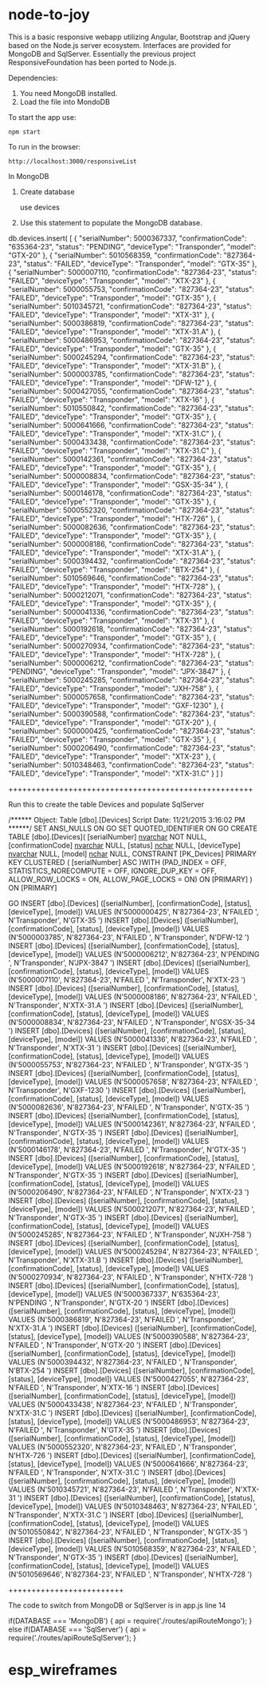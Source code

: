 # node-to-joy
This is a basic responsive webapp utilizing Angular, Bootstrap and jQuery based on the Node.js server ecosystem. Interfaces are provided for MongoDB and SqlServer.
Essentially the previous project ResponsiveFoundation has been ported to Node.js.

Dependencies: 

1) You need MongoDB installed.
2) Load the file into MondoDB

To start the app use: 

	npm start

To run in the browser:

	http://localhost:3000/responsiveList

In MongoDB

1) Create database

    use devices

2) Use this statement to populate the MongoDB database.

 db.devices.insert(
[
    {
        "serialNumber": 5000367337,
        "confirmationCode": "635364-23",
        "status": "PENDING",
        "deviceType": "Transponder",
        "model": "GTX-20"
    },
    {
        "serialNumber": 5010568359,
        "confirmationCode": "827364-23",
        "status": "FAILED",
        "deviceType": "Transponder",
        "model": "GTX-35"
    },
    {
        "serialNumber": 5000007110,
        "confirmationCode": "827364-23",
        "status": "FAILED",
        "deviceType": "Transponder",
        "model": "XTX-23"
    },
    {
        "serialNumber": 5000055753,
        "confirmationCode": "827364-23",
        "status": "FAILED",
        "deviceType": "Transponder",
        "model": "GTX-35"
    },
    {
        "serialNumber": 5010345721,
        "confirmationCode": "827364-23",
        "status": "FAILED",
        "deviceType": "Transponder",
        "model": "XTX-31"
    },
    {
        "serialNumber": 5000386819,
        "confirmationCode": "827364-23",
        "status": "FAILED",
        "deviceType": "Transponder",
        "model": "XTX-31.A"
    },
    {
        "serialNumber": 5000486953,
        "confirmationCode": "827364-23",
        "status": "FAILED",
        "deviceType": "Transponder",
        "model": "GTX-35"
    },
    {
        "serialNumber": 5000245294,
        "confirmationCode": "827364-23",
        "status": "FAILED",
        "deviceType": "Transponder",
        "model": "XTX-31.B"
    },
    {
        "serialNumber": 5000003785,
        "confirmationCode": "827364-23",
        "status": "FAILED",
        "deviceType": "Transponder",
        "model": "DFW-12"
    },
    {
        "serialNumber": 5000427055,
        "confirmationCode": "827364-23",
        "status": "FAILED",
        "deviceType": "Transponder",
        "model": "XTX-16"
    },
    {
        "serialNumber": 5010550842,
        "confirmationCode": "827364-23",
        "status": "FAILED",
        "deviceType": "Transponder",
        "model": "GTX-35"
    },
    {
        "serialNumber": 5000641666,
        "confirmationCode": "827364-23",
        "status": "FAILED",
        "deviceType": "Transponder",
        "model": "XTX-31.C"
    },
    {
        "serialNumber": 5000433438,
        "confirmationCode": "827364-23",
        "status": "FAILED",
        "deviceType": "Transponder",
        "model": "XTX-31.C"
    },
    {
        "serialNumber": 5000142361,
        "confirmationCode": "827364-23",
        "status": "FAILED",
        "deviceType": "Transponder",
        "model": "GTX-35"
    },
    {
        "serialNumber": 5000008834,
        "confirmationCode": "827364-23",
        "status": "FAILED",
        "deviceType": "Transponder",
        "model": "GSX-35-34"
    },
    {
        "serialNumber": 5000146178,
        "confirmationCode": "827364-23",
        "status": "FAILED",
        "deviceType": "Transponder",
        "model": "GTX-35"
    },
    {
        "serialNumber": 5000552320,
        "confirmationCode": "827364-23",
        "status": "FAILED",
        "deviceType": "Transponder",
        "model": "HTX-726"
    },
    {
        "serialNumber": 5000082636,
        "confirmationCode": "827364-23",
        "status": "FAILED",
        "deviceType": "Transponder",
        "model": "GTX-35"
    },
    {
        "serialNumber": 5000008186,
        "confirmationCode": "827364-23",
        "status": "FAILED",
        "deviceType": "Transponder",
        "model": "XTX-31.A"
    },
    {
        "serialNumber": 5000394432,
        "confirmationCode": "827364-23",
        "status": "FAILED",
        "deviceType": "Transponder",
        "model": "BTX-254"
    },
    {
        "serialNumber": 5010569646,
        "confirmationCode": "827364-23",
        "status": "FAILED",
        "deviceType": "Transponder",
        "model": "HTX-728"
    },
    {
        "serialNumber": 5000212071,
        "confirmationCode": "827364-23",
        "status": "FAILED",
        "deviceType": "Transponder",
        "model": "GTX-35"
    },
    {
        "serialNumber": 5000041336,
        "confirmationCode": "827364-23",
        "status": "FAILED",
        "deviceType": "Transponder",
        "model": "XTX-31"
    },
    {
        "serialNumber": 5000192618,
        "confirmationCode": "827364-23",
        "status": "FAILED",
        "deviceType": "Transponder",
        "model": "GTX-35"
    },
    {
        "serialNumber": 5000270934,
        "confirmationCode": "827364-23",
        "status": "FAILED",
        "deviceType": "Transponder",
        "model": "HTX-728"
    },
    {
        "serialNumber": 5000006212,
        "confirmationCode": "827364-23",
        "status": "PENDING",
        "deviceType": "Transponder",
        "model": "JPX-3847"
    },
    {
        "serialNumber": 5000245285,
        "confirmationCode": "827364-23",
        "status": "FAILED",
        "deviceType": "Transponder",
        "model": "JXH-758"
    },
    {
        "serialNumber": 5000057658,
        "confirmationCode": "827364-23",
        "status": "FAILED",
        "deviceType": "Transponder",
        "model": "GXF-1230"
    },
    {
        "serialNumber": 5000390588,
        "confirmationCode": "827364-23",
        "status": "FAILED",
        "deviceType": "Transponder",
        "model": "GTX-20"
    },
    {
        "serialNumber": 5000000425,
        "confirmationCode": "827364-23",
        "status": "FAILED",
        "deviceType": "Transponder",
        "model": "GTX-35"
    },
    {
        "serialNumber": 5000206490,
        "confirmationCode": "827364-23",
        "status": "FAILED",
        "deviceType": "Transponder",
        "model": "XTX-23"
    },
    {
        "serialNumber": 5010348463,
        "confirmationCode": "827364-23",
        "status": "FAILED",
        "deviceType": "Transponder",
        "model": "XTX-31.C"
    }
]
)

+++++++++++++++++++++++++++++++++++++++++++++++++++++

Run this to create the table Devices and populate SqlServer

/****** Object:  Table [dbo].[Devices]    Script Date: 11/21/2015 3:16:02 PM ******/
SET ANSI_NULLS ON
GO
SET QUOTED_IDENTIFIER ON
GO
CREATE TABLE [dbo].[Devices](
	[serialNumber] [nvarchar](50) NOT NULL,
	[confirmationCode] [nvarchar](50) NULL,
	[status] [nchar](10) NULL,
	[deviceType] [nvarchar](50) NULL,
	[model] [nchar](10) NULL,
 CONSTRAINT [PK_Devices] PRIMARY KEY CLUSTERED
(
	[serialNumber] ASC
)WITH (PAD_INDEX = OFF, STATISTICS_NORECOMPUTE = OFF, IGNORE_DUP_KEY = OFF, ALLOW_ROW_LOCKS = ON, ALLOW_PAGE_LOCKS = ON) ON [PRIMARY]
) ON [PRIMARY]

GO
INSERT [dbo].[Devices] ([serialNumber], [confirmationCode], [status], [deviceType], [model]) VALUES (N'5000000425', N'827364-23', N'FAILED    ', N'Transponder', N'GTX-35    ')
INSERT [dbo].[Devices] ([serialNumber], [confirmationCode], [status], [deviceType], [model]) VALUES (N'5000003785', N'827364-23', N'FAILED    ', N'Transponder', N'DFW-12    ')
INSERT [dbo].[Devices] ([serialNumber], [confirmationCode], [status], [deviceType], [model]) VALUES (N'5000006212', N'827364-23', N'PENDING   ', N'Transponder', N'JPX-3847  ')
INSERT [dbo].[Devices] ([serialNumber], [confirmationCode], [status], [deviceType], [model]) VALUES (N'5000007110', N'827364-23', N'FAILED    ', N'Transponder', N'XTX-23    ')
INSERT [dbo].[Devices] ([serialNumber], [confirmationCode], [status], [deviceType], [model]) VALUES (N'5000008186', N'827364-23', N'FAILED    ', N'Transponder', N'XTX-31.A  ')
INSERT [dbo].[Devices] ([serialNumber], [confirmationCode], [status], [deviceType], [model]) VALUES (N'5000008834', N'827364-23', N'FAILED    ', N'Transponder', N'GSX-35-34 ')
INSERT [dbo].[Devices] ([serialNumber], [confirmationCode], [status], [deviceType], [model]) VALUES (N'5000041336', N'827364-23', N'FAILED    ', N'Transponder', N'XTX-31    ')
INSERT [dbo].[Devices] ([serialNumber], [confirmationCode], [status], [deviceType], [model]) VALUES (N'5000055753', N'827364-23', N'FAILED    ', N'Transponder', N'GTX-35    ')
INSERT [dbo].[Devices] ([serialNumber], [confirmationCode], [status], [deviceType], [model]) VALUES (N'5000057658', N'827364-23', N'FAILED    ', N'Transponder', N'GXF-1230  ')
INSERT [dbo].[Devices] ([serialNumber], [confirmationCode], [status], [deviceType], [model]) VALUES (N'5000082636', N'827364-23', N'FAILED    ', N'Transponder', N'GTX-35    ')
INSERT [dbo].[Devices] ([serialNumber], [confirmationCode], [status], [deviceType], [model]) VALUES (N'5000142361', N'827364-23', N'FAILED    ', N'Transponder', N'GTX-35    ')
INSERT [dbo].[Devices] ([serialNumber], [confirmationCode], [status], [deviceType], [model]) VALUES (N'5000146178', N'827364-23', N'FAILED    ', N'Transponder', N'GTX-35    ')
INSERT [dbo].[Devices] ([serialNumber], [confirmationCode], [status], [deviceType], [model]) VALUES (N'5000192618', N'827364-23', N'FAILED    ', N'Transponder', N'GTX-35    ')
INSERT [dbo].[Devices] ([serialNumber], [confirmationCode], [status], [deviceType], [model]) VALUES (N'5000206490', N'827364-23', N'FAILED    ', N'Transponder', N'XTX-23    ')
INSERT [dbo].[Devices] ([serialNumber], [confirmationCode], [status], [deviceType], [model]) VALUES (N'5000212071', N'827364-23', N'FAILED    ', N'Transponder', N'GTX-35    ')
INSERT [dbo].[Devices] ([serialNumber], [confirmationCode], [status], [deviceType], [model]) VALUES (N'5000245285', N'827364-23', N'FAILED    ', N'Transponder', N'JXH-758   ')
INSERT [dbo].[Devices] ([serialNumber], [confirmationCode], [status], [deviceType], [model]) VALUES (N'5000245294', N'827364-23', N'FAILED    ', N'Transponder', N'XTX-31.B  ')
INSERT [dbo].[Devices] ([serialNumber], [confirmationCode], [status], [deviceType], [model]) VALUES (N'5000270934', N'827364-23', N'FAILED    ', N'Transponder', N'HTX-728   ')
INSERT [dbo].[Devices] ([serialNumber], [confirmationCode], [status], [deviceType], [model]) VALUES (N'5000367337', N'635364-23', N'PENDING   ', N'Transponder', N'GTX-20    ')
INSERT [dbo].[Devices] ([serialNumber], [confirmationCode], [status], [deviceType], [model]) VALUES (N'5000386819', N'827364-23', N'FAILED    ', N'Transponder', N'XTX-31.A  ')
INSERT [dbo].[Devices] ([serialNumber], [confirmationCode], [status], [deviceType], [model]) VALUES (N'5000390588', N'827364-23', N'FAILED    ', N'Transponder', N'GTX-20    ')
INSERT [dbo].[Devices] ([serialNumber], [confirmationCode], [status], [deviceType], [model]) VALUES (N'5000394432', N'827364-23', N'FAILED    ', N'Transponder', N'BTX-254   ')
INSERT [dbo].[Devices] ([serialNumber], [confirmationCode], [status], [deviceType], [model]) VALUES (N'5000427055', N'827364-23', N'FAILED    ', N'Transponder', N'XTX-16    ')
INSERT [dbo].[Devices] ([serialNumber], [confirmationCode], [status], [deviceType], [model]) VALUES (N'5000433438', N'827364-23', N'FAILED    ', N'Transponder', N'XTX-31.C  ')
INSERT [dbo].[Devices] ([serialNumber], [confirmationCode], [status], [deviceType], [model]) VALUES (N'5000486953', N'827364-23', N'FAILED    ', N'Transponder', N'GTX-35    ')
INSERT [dbo].[Devices] ([serialNumber], [confirmationCode], [status], [deviceType], [model]) VALUES (N'5000552320', N'827364-23', N'FAILED    ', N'Transponder', N'HTX-726   ')
INSERT [dbo].[Devices] ([serialNumber], [confirmationCode], [status], [deviceType], [model]) VALUES (N'5000641666', N'827364-23', N'FAILED    ', N'Transponder', N'XTX-31.C  ')
INSERT [dbo].[Devices] ([serialNumber], [confirmationCode], [status], [deviceType], [model]) VALUES (N'5010345721', N'827364-23', N'FAILED    ', N'Transponder', N'XTX-31    ')
INSERT [dbo].[Devices] ([serialNumber], [confirmationCode], [status], [deviceType], [model]) VALUES (N'5010348463', N'827364-23', N'FAILED    ', N'Transponder', N'XTX-31.C  ')
INSERT [dbo].[Devices] ([serialNumber], [confirmationCode], [status], [deviceType], [model]) VALUES (N'5010550842', N'827364-23', N'FAILED    ', N'Transponder', N'GTX-35    ')
INSERT [dbo].[Devices] ([serialNumber], [confirmationCode], [status], [deviceType], [model]) VALUES (N'5010568359', N'827364-23', N'FAILED    ', N'Transponder', N'GTX-35    ')
INSERT [dbo].[Devices] ([serialNumber], [confirmationCode], [status], [deviceType], [model]) VALUES (N'5010569646', N'827364-23', N'FAILED    ', N'Transponder', N'HTX-728   ')


+++++++++++++++++++++++++

The code to switch from MongoDB or SqlServer is in app.js line 14

if(DATABASE === 'MongoDB') {
    api = require('./routes/apiRouteMongo');
} else
if(DATABASE === 'SqlServer') {
    api = require('./routes/apiRouteSqlServer');
}


# esp_wireframes 
